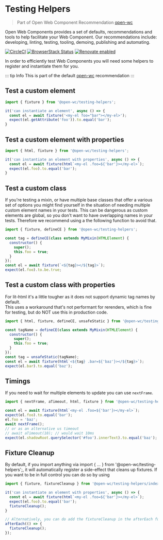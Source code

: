 # Testing Helpers

> Part of Open Web Component Recommendation [open-wc](https://github.com/open-wc/open-wc/)

Open Web Components provides a set of defaults, recommendations and tools to help facilitate your Web Component. Our recommendations include: developing, linting, testing, tooling, demoing, publishing and automating.

[![CircleCI](https://circleci.com/gh/open-wc/open-wc.svg?style=shield)](https://circleci.com/gh/open-wc/open-wc)
[![BrowserStack Status](https://www.browserstack.com/automate/badge.svg?badge_key=M2UrSFVRang2OWNuZXlWSlhVc3FUVlJtTDkxMnp6eGFDb2pNakl4bGxnbz0tLUE5RjhCU0NUT1ZWa0NuQ3MySFFWWnc9PQ==--86f7fac07cdbd01dd2b26ae84dc6c8ca49e45b50)](https://www.browserstack.com/automate/public-build/M2UrSFVRang2OWNuZXlWSlhVc3FUVlJtTDkxMnp6eGFDb2pNakl4bGxnbz0tLUE5RjhCU0NUT1ZWa0NuQ3MySFFWWnc9PQ==--86f7fac07cdbd01dd2b26ae84dc6c8ca49e45b50)
[![Renovate enabled](https://img.shields.io/badge/renovate-enabled-brightgreen.svg)](https://renovatebot.com/)

In order to efficiently test Web Components you will need some helpers to register and instantiate them for you.

::: tip Info
This is part of the default [open-wc](https://open-wc.org/) recommendation
:::

## Test a custom element
```js
import { fixture } from '@open-wc/testing-helpers';

it('can instantiate an element', async () => {
  const el = await fixture('<my-el foo="bar"></my-el>');
  expect(el.getAttribute('foo')).to.equal('bar');
}
```

## Test a custom element with properties
```js
import { html, fixture } from '@open-wc/testing-helpers';

it('can instantiate an element with properties', async () => {
  const el = await fixture(html`<my-el .foo=${'bar'}></my-el>`);
  expect(el.foo).to.equal('bar');
}
```

## Test a custom class
If you're testing a mixin, or have multiple base classes that offer a various set of options you might find yourself in the situation of needing multiple custom element names in your tests.
This can be dangerous as custom elements are global, so you don't want to have overlapping names in your tests.
Therefore we recommend using a the following function to avoid that.
```js
import { fixture, defineCE } from '@open-wc/testing-helpers';

const tag = defineCE(class extends MyMixin(HTMLElement) {
  constructor() {
    super();
    this.foo = true;
  }
});
const el = await fixture(`<${tag}></${tag}>`);
expect(el.foo).to.be.true;
```

## Test a custom class with properties
For lit-html it's a little tougher as it does not support dynamic tag names by default.  
This uses a workaround that's not performant for rerenders, which is fine for testing, but do NOT use this in production code.

```js
import { html, fixture, defineCE, unsafeStatic } from '@open-wc/testing-helpers';

const tagName = defineCE(class extends MyMixin(HTMLElement) {
  constructor() {
    super();
    this.foo = true;
  }
});
const tag = unsafeStatic(tagName);
const el = await fixture(html`<${tag} .bar=${'baz'}></${tag}>`);
expect(el.bar).to.equal('baz');
```

## Timings
If you need to wait for multiple elements to update you can use `nextFrame`.  

```js
import { nextFrame, aTimeout, html, fixture } from '@open-wc/testing-helpers';

const el = await fixture(html`<my-el .foo=${'bar'}></my-el>`);
expect(el.foo).to.equal('bar');
el.foo = 'baz';
await nextFrame();
// or as an alternative us timeout
// await aTimeout(10); // would wait 10ms
expect(el.shadowRoot.querySelector('#foo').innerText).to.equal('baz');
```

## Fixture Cleanup
By default, if you import anything via import { ... } from '@open-wc/testing-helpers';, it will automatically register a side-effect that cleans up fixtures.
If you want to be in full control you can do so by using
```js
import { fixture, fixtureCleanup } from '@open-wc/testing-helpers/index-no-side-effects.js';

it('can instantiate an element with properties', async () => {
  const el = await fixture(html`<my-el .foo=${'bar'}></my-el>`);
  expect(el.foo).to.equal('bar');
  fixtureCleanup();
}

// Alternatively, you can do add the fixtureCleanup in the afterEach function, but note that this is exactly what the automatically registered side-effect does.
afterEach(() => {
  fixtureCleanup();
});
```
